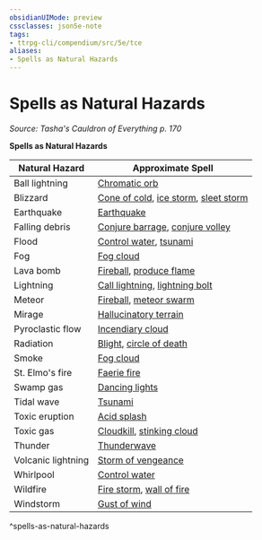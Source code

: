 ```yaml
---
obsidianUIMode: preview
cssclasses: json5e-note
tags:
- ttrpg-cli/compendium/src/5e/tce
aliases:
- Spells as Natural Hazards
---
```

# Spells as Natural Hazards
*Source: Tasha's Cauldron of Everything p. 170* 

**Spells as Natural Hazards**

| Natural Hazard | Approximate Spell |
|----------------|-------------------|
| Ball lightning | [Chromatic orb](Інструменти%20ДМ/CLI/spells/chromatic-orb-xphb.md) |
| Blizzard | [Cone of cold](Інструменти%20ДМ/CLI/spells/cone-of-cold-xphb.md), [ice storm](Інструменти%20ДМ/CLI/spells/ice-storm-xphb.md), [sleet storm](Інструменти%20ДМ/CLI/spells/sleet-storm-xphb.md) |
| Earthquake | [Earthquake](Інструменти%20ДМ/CLI/spells/earthquake-xphb.md) |
| Falling debris | [Conjure barrage](Інструменти%20ДМ/CLI/spells/conjure-barrage-xphb.md), [conjure volley](Інструменти%20ДМ/CLI/spells/conjure-volley-xphb.md) |
| Flood | [Control water](Інструменти%20ДМ/CLI/spells/control-water-xphb.md), [tsunami](Інструменти%20ДМ/CLI/spells/tsunami-xphb.md) |
| Fog | [Fog cloud](Інструменти%20ДМ/CLI/spells/fog-cloud-xphb.md) |
| Lava bomb | [Fireball](Інструменти%20ДМ/CLI/spells/fireball-xphb.md), [produce flame](Інструменти%20ДМ/CLI/spells/produce-flame-xphb.md) |
| Lightning | [Call lightning](Інструменти%20ДМ/CLI/spells/call-lightning-xphb.md), [lightning bolt](Інструменти%20ДМ/CLI/spells/lightning-bolt-xphb.md) |
| Meteor | [Fireball](Інструменти%20ДМ/CLI/spells/fireball-xphb.md), [meteor swarm](Інструменти%20ДМ/CLI/spells/meteor-swarm-xphb.md) |
| Mirage | [Hallucinatory terrain](Інструменти%20ДМ/CLI/spells/hallucinatory-terrain-xphb.md) |
| Pyroclastic flow | [Incendiary cloud](Інструменти%20ДМ/CLI/spells/incendiary-cloud-xphb.md) |
| Radiation | [Blight](Інструменти%20ДМ/CLI/spells/blight-xphb.md), [circle of death](Інструменти%20ДМ/CLI/spells/circle-of-death-xphb.md) |
| Smoke | [Fog cloud](Інструменти%20ДМ/CLI/spells/fog-cloud-xphb.md) |
| St. Elmo's fire | [Faerie fire](Інструменти%20ДМ/CLI/spells/faerie-fire-xphb.md) |
| Swamp gas | [Dancing lights](Інструменти%20ДМ/CLI/spells/dancing-lights-xphb.md) |
| Tidal wave | [Tsunami](Інструменти%20ДМ/CLI/spells/tsunami-xphb.md) |
| Toxic eruption | [Acid splash](Інструменти%20ДМ/CLI/spells/acid-splash-xphb.md) |
| Toxic gas | [Cloudkill](Інструменти%20ДМ/CLI/spells/cloudkill-xphb.md), [stinking cloud](Інструменти%20ДМ/CLI/spells/stinking-cloud-xphb.md) |
| Thunder | [Thunderwave](Інструменти%20ДМ/CLI/spells/thunderwave-xphb.md) |
| Volcanic lightning | [Storm of vengeance](Інструменти%20ДМ/CLI/spells/storm-of-vengeance-xphb.md) |
| Whirlpool | [Control water](Інструменти%20ДМ/CLI/spells/control-water-xphb.md) |
| Wildfire | [Fire storm](Інструменти%20ДМ/CLI/spells/fire-storm-xphb.md), [wall of fire](Інструменти%20ДМ/CLI/spells/wall-of-fire-xphb.md) |
| Windstorm | [Gust of wind](Інструменти%20ДМ/CLI/spells/gust-of-wind-xphb.md) |
^spells-as-natural-hazards